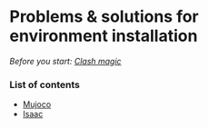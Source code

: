 # Problems & solutions for environment installation

*Before you start: [Clash magic](./magic.md)*



### List of contents

- [Mujoco](./mujoco.md)
- [Isaac](./isaac.md)

